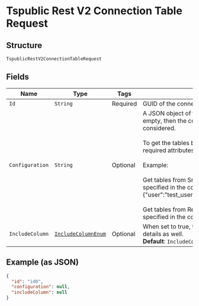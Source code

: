 
# Tspublic Rest V2 Connection Table Request

## Structure

`TspublicRestV2ConnectionTableRequest`

## Fields

| Name | Type | Tags | Description | Getter | Setter |
|  --- | --- | --- | --- | --- | --- |
| `Id` | `String` | Required | GUID of the connection | String getId() | setId(String id) |
| `Configuration` | `String` | Optional | A JSON object of the connection metadata. If this field is left empty, then the configuration saved in the connection is considered.<br><br>To get the tables based on a different configuration, include required attributes in the connection configuration JSON.<br><br>Example:<br><br>Get tables from Snowflake with a different user account than specified in the connection: {"user":"test_user","password":"test_pwd","role":"test_role"}<br><br>Get tables from Redshift for different database than specified in the connection: {"database":"test_db"} | String getConfiguration() | setConfiguration(String configuration) |
| `IncludeColumn` | [`IncludeColumnEnum`](../../doc/models/include-column-enum.md) | Optional | When set to true, the response will include column level details as well.<br>**Default**: `IncludeColumnEnum.ENUM_TRUE` | IncludeColumnEnum getIncludeColumn() | setIncludeColumn(IncludeColumnEnum includeColumn) |

## Example (as JSON)

```json
{
  "id": "id0",
  "configuration": null,
  "includeColumn": null
}
```

